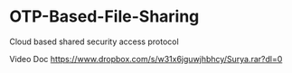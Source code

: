 # OTP-Based-File-Sharing
Cloud based shared security access protocol


Video Doc
https://www.dropbox.com/s/w31x6jguwjhbhcy/Surya.rar?dl=0
